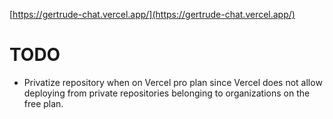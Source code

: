 [https://gertrude-chat.vercel.app/](https://gertrude-chat.vercel.app/)

# TODO

- Privatize repository when on Vercel pro plan since Vercel does not allow deploying from private repositories belonging to organizations on the free plan.
